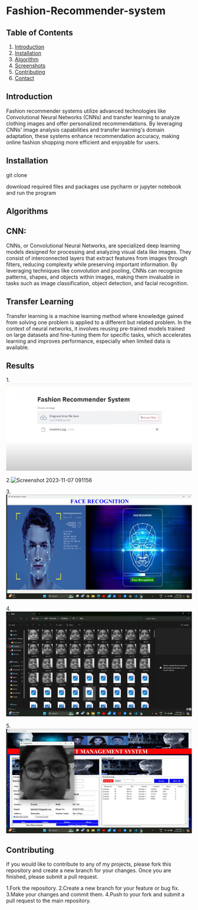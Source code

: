 # Fashion-Recommender-system


## Table of Contents
1. [Introduction](#introduction)
2. [Installation](#installation)
3. [Algorithm](#algorithms)
4. [Screenshots](#screenshots)
5. [Contributing](#contributing)
6. [Contact](#contact)

## Introduction
Fashion recommender systems utilize advanced technologies like Convolutional Neural Networks (CNNs) and transfer learning to analyze clothing images and offer personalized recommendations. By leveraging CNNs' image analysis capabilities and transfer learning's domain adaptation, these systems enhance recommendation accuracy, making online fashion shopping more efficient and enjoyable for users.

## Installation
git clone 

download required files and packages
use pycharm or jupyter notebook and run the program



## Algorithms

## CNN: 
CNNs, or Convolutional Neural Networks, are specialized deep learning models designed for processing and analyzing visual data like images. They consist of interconnected layers that extract features from images through filters, reducing complexity while preserving important information. By leveraging techniques like convolution and pooling, CNNs can recognize patterns, shapes, and objects within images, making them invaluable in tasks such as image classification, object detection, and facial recognition.

## Transfer Learning 
Transfer learning is a machine learning method where knowledge gained from solving one problem is applied to a different but related problem. In the context of neural networks, it involves reusing pre-trained models trained on large datasets and fine-tuning them for specific tasks, which accelerates learning and improves performance, especially when limited data is available.


## Results
1.![Screenshot 2023-11-07 091132](https://github.com/Kopal05/Fashion-Recommender-system/blob/main/assets/Screenshot%20(242).png)


2.![Screenshot 2023-11-07 091156]()


3.![Screenshot 2023-11-07 091209](https://github.com/Kopal05/Face-Recognition/blob/main/assets/Sshots/IMG-20240507-WA0009.jpg)

4.![Screenshot 2023-11-07 091209](https://github.com/Kopal05/Face-Recognition/blob/main/assets/Sshots/IMG-20240507-WA0005.jpg)

5.![Screenshot 2023-11-07 091209](https://github.com/Kopal05/Face-Recognition/blob/main/assets/Sshots/IMG-20240507-WA0011.jpg)







## Contributing
If you would like to contribute to any of my projects, please fork this repository and create a new branch for your changes. Once you are finished, please submit a pull request.

1.Fork the repository.
2.Create a new branch for your feature or bug fix.
3.Make your changes and commit them.
4.Push to your fork and submit a pull request to the main repository.
